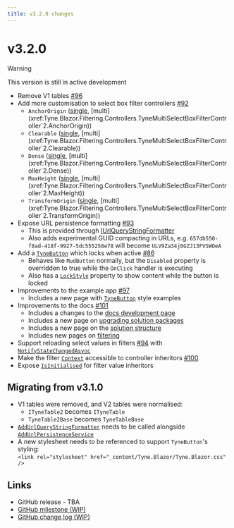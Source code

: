 ```yaml
---
title: v3.2.0 changes
---
```


# v3.2.0

> [!WARNING]
> This version is still in active development

- Remove V1 tables [#96](https://github.com/alexnoddings/Tyne/issues/96)
- Add more customisation to select box filter controllers [#92](https://github.com/alexnoddings/Tyne/issues/92)
    - `AnchorOrigin` ([single](xref:Tyne.Blazor.Filtering.Controllers.TyneSingleSelectBoxFilterController`2.AnchorOrigin), [multi](xref:Tyne.Blazor.Filtering.Controllers.TyneMultiSelectBoxFilterController`2.AnchorOrigin))
    - `Clearable` ([single](xref:Tyne.Blazor.Filtering.Controllers.TyneSingleSelectBoxFilterController`2.Clearable), [multi](xref:Tyne.Blazor.Filtering.Controllers.TyneMultiSelectBoxFilterController`2.Clearable))
    - `Dense` ([single](xref:Tyne.Blazor.Filtering.Controllers.TyneSingleSelectBoxFilterController`2.Dense), [multi](xref:Tyne.Blazor.Filtering.Controllers.TyneMultiSelectBoxFilterController`2.Dense))
    - `MaxHeight` ([single](xref:Tyne.Blazor.Filtering.Controllers.TyneSingleSelectBoxFilterController`2.MaxHeight), [multi](xref:Tyne.Blazor.Filtering.Controllers.TyneMultiSelectBoxFilterController`2.MaxHeight))
    - `TransformOrigin` ([single](xref:Tyne.Blazor.Filtering.Controllers.TyneSingleSelectBoxFilterController`2.TransformOrigin), [multi](xref:Tyne.Blazor.Filtering.Controllers.TyneMultiSelectBoxFilterController`2.TransformOrigin))
- Expose URL persistence formatting [#93](https://github.com/alexnoddings/Tyne/issues/93)
    - This is provided through [IUrlQueryStringFormatter](xref:Tyne.Blazor.Persistence.IUrlQueryStringFormatter)
    - Also adds experimental GUID compacting in URLs, e.g. `657db550-f8ad-418f-9927-5dc555258e78` will become `ULV9Za34j0GZJ13FVSWOeA`
- Add a [`TyneButton`](xref:Tyne.Blazor.TyneButton) which locks when active [#86](https://github.com/alexnoddings/Tyne/issues/86)
    - Behaves like `MudButton` normally, but the `Disabled` property is overridden to true while the `OnClick` handler is executing
    - Also has a [`LockStyle`](xref:Tyne.Blazor.TyneButton.LockStyle) property to show content while the button is locked
- Improvements to the example app [#97](https://github.com/alexnoddings/Tyne/issues/97)
    - Includes a new page with [`TyneButton`](/Tyne/demo/examples/components/TyneButton) style examples
- Improvements to the docs [#101](https://github.com/alexnoddings/Tyne/issues/101)
    - Includes a changes to the [docs development page](../dev/docs.md)
    - Includes a new page on [upgrading solution packages](../dev/package-upgrades.md)
    - Includes a new page on the [solution structure](../dev/solution-structure.md)
    - Includes new pages on [filtering](../packages/Blazor/filtering/intro.md)
- Support reloading select values in filters [#94](https://github.com/alexnoddings/Tyne/issues/94) with [`NotifyStateChangedAsync`](xref:Tyne.Blazor.Filtering.Values.IFilterValueHandle`1.NotifyStateChangedAsync*)
- Make the filter [`Context`](xref:Tyne.Blazor.Filtering.Controllers.TyneFilterControllerBase`2.Context) accessible to controller inheritors [#100](https://github.com/alexnoddings/Tyne/issues/100)
- Expose [`IsInitialised`](xref:Tyne.Blazor.Filtering.Values.TyneFilterValueCore`2.IsInitialised) for filter value inheritors

## Migrating from v3.1.0
- V1 tables were removed, and V2 tables were normalised:
    - `ITyneTable2` becomes `ITyneTable`
    - `TyneTable2Base` becomes `TyneTableBase`
- [`AddUrlQueryStringFormatter`](xref:Tyne.Blazor.Persistence.TyneBuilderPersistenceExtensions.AddUrlQueryStringFormatter*) needs to be called alongside [`AddUrlPersistenceService`](xref:Tyne.Blazor.Persistence.TyneBuilderPersistenceExtensions.AddUrlPersistenceService*)
- A new stylesheet needs to be referenced to support `TyneButton`'s styling: \
  `<link rel="stylesheet" href="_content/Tyne.Blazor/Tyne.Blazor.css" />`

## Links
- GitHub release - TBA
- [GitHub milestone (WIP)](https://github.com/alexnoddings/Tyne/milestone/11)
- [GitHub change log (WIP)](https://github.com/alexnoddings/Tyne/compare/v3.1.0...dev)
